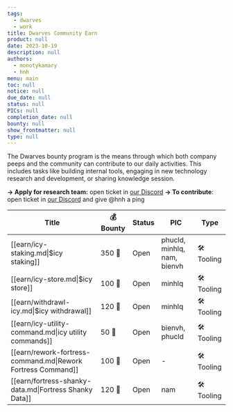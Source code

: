```yaml
---
tags:
  - dwarves
  - work
title: Dwarves Community Earn
product: null
date: 2023-10-19
description: null
authors:
  - monotykamary
  - hnh
menu: main
toc: null
notice: null
due_date: null
status: null
PICs: null
completion_date: null
bounty: null
show_frontmatter: null
type: null
---
```


The Dwarves bounty program is the means through which both company peeps and the community can contribute to our daily activities. This includes tasks like building internal tools, engaging in new technology research and development, or sharing knowledge session.

**→ Apply for research team:** open ticket in [our Discord](https://discord.com/invite/dwarvesv)
**→ To contribute**: open ticket in [our Discord](https://discord.com/invite/dwarvesv) and give @hnh a ping

| Title                                                        | 💰 Bounty | Status | PIC                         | Type        |
| ------------------------------------------------------------ | --------- | ------ | --------------------------- | ----------- |
| [[earn/icy-staking.md\|$icy staking]]                        | 350 🧊    | Open   | phucld, minhlq, nam, bienvh | 🛠️ Tooling |
| [[earn/icy-store.md\|$icy store]]                            | 100 🧊    | Open   | minhlq                      | 🛠️ Tooling |
| [[earn/withdrawl-icy.md\|$icy withdrawal]]                   | 120 🧊    | Open   | minhlq                      | 🛠️ Tooling |
| [[earn/icy-utility-command.md\|icy utility commands]]        | 50 🧊     | Open   | bienvh, phucld              | 🛠️ Tooling |
| [[earn/rework-fortress-command.md\|Rework Fortress Command]] | 100 🧊    | Open   | \-                          | 🛠️ Tooling |
| [[earn/fortress-shanky-data.md\|Fortress Shanky Data]]       | 120 🧊    | Open   | nam                         | 🛠️ Tooling |

